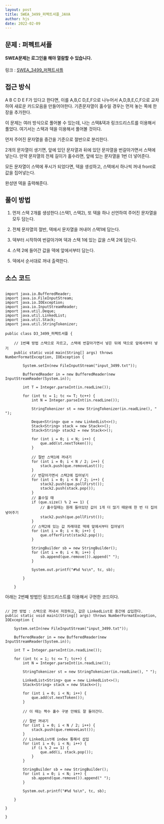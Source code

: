 ```yaml
---
layout: post
title: SWEA_3499_퍼펙트셔플_JAVA
author: hjs
date: 2022-02-09
---
```


## 문제 : 퍼펙트셔플

#### SWEA문제는 로그인을 해야 열람할 수 있습니다.

링크 : [SWEA_3499_퍼펙트셔플](https://swexpertacademy.com/main/code/problem/problemDetail.do?contestProbId=AWGsRbk6AQIDFAVW&categoryId=AWGsRbk6AQIDFAVW&categoryType=CODE&problemTitle=3499&orderBy=FIRST_REG_DATETIME&selectCodeLang=ALL&select-1=&pageSize=10&pageIndex=1)


## 접근 방식  

A B C D E F가 있다고 한다면, 이를 A,B,C  D,E,F으로 나누어서 A,D,B,E,C,F으로 교차하여 새로운 카드모음을 만들어야한다. 기존문자열이 홀수일 경우는 먼저 놓는 쪽에 한 장을 추가한다.

이 문제는 여러 방식으로 풀어볼 수 있는데, 나는 스택&덱과 링크드리스트를 이용해서 풀었다. 여기서는 스택과 덱을 이용해서 풀어볼 것이다.

먼저 주어진 문자열을 중간을 기준으로 절반으로 분리한다.

2개의 문자열이 생기면, 앞에 있던 문자열과 뒤에 있던 문자열을 번갈아가면서 스택에 넣는다. 만약 문자열의 전체 길이가 홀수라면, 앞에 있는 문자열을 1번 더 넣어준다.

모든 문자열이 스택에 푸시가 되었다면, 덱을 생성하고, 스택에서 하나씩 꺼내 front로 값을 집어넣는다.

완성덴 덱을 출력해준다.

## 풀이 방법

1. 먼저 스택 2개를 생성한다.(스택1, 스택2), 또 덱을 하나 선언하여 주어진 문자열을 모두 담는다.

2. 전체 문자열의 절반, 덱에서 문자열을 꺼내어 스택1에 담는다.

3. 덱부터 시작하여 번갈아가며 덱과 스택 1에 있는 값을 스택 2에 담는다.

4. 스택 2에 들어간 값을 덱에 앞에서부터 담는다.

5. 덱에서 순서대로 꺼내 출력한다.


## 소스 코드

~~~

import java.io.BufferedReader;
import java.io.FileInputStream;
import java.io.IOException;
import java.io.InputStreamReader;
import java.util.Deque;
import java.util.LinkedList;
import java.util.Stack;
import java.util.StringTokenizer;

public class D3_3499_퍼펙트셔플 {

	// 1번쨰 방법 스택으로 자르고, 스택에 번갈아가면서 넣은 뒤에 덱으로 앞에서부터 넣기
	public static void main(String[] args) throws NumberFormatException, IOException {

		System.setIn(new FileInputStream("input_3499.txt"));

		BufferedReader in = new BufferedReader(new InputStreamReader(System.in));

		int T = Integer.parseInt(in.readLine());

		for (int tc = 1; tc <= T; tc++) {
			int N = Integer.parseInt(in.readLine());

			StringTokenizer st = new StringTokenizer(in.readLine(), " ");

			Deque<String> que = new LinkedList<>();
			Stack<String> stack = new Stack<>();
			Stack<String> stack2 = new Stack<>();

			for (int i = 0; i < N; i++) {
				que.add(st.nextToken());
			}

			// 절반 스택1에 꺼내기
			for (int i = 0; i < N / 2; i++) {
				stack.push(que.removeLast());
			}
			// 번갈아가면서 스택2에 집어넣기
			for (int i = 0; i < N / 2; i++) {
				stack2.push(que.pollFirst());
				stack2.push(stack.pop());
			}
			// 홀수일 때
			if (que.size() % 2 == 1) {
				// 홀수일때는 원래 들어있던 값이 1개 더 많기 때문에 한 번 더 집어넣어주기
				stack2.push(que.pollFirst());
			}
			// 스택2에 있는 값 차례대로 덱에 앞에서부터 집어넣기
			for (int i = 0; i < N; i++) {
				que.offerFirst(stack2.pop());
			}

			StringBuilder sb = new StringBuilder();
			for (int i = 0; i < N; i++) {
				sb.append(que.remove()).append(" ");
			}

			System.out.printf("#%d %s\n", tc, sb);

		}

	}

~~~

아래는 2번째 방법인 링크드리스트를 이용해서 구현한 코드이다.

~~~

// 2번 방법 : 스택으로 꺼내서 저장하고, 값은 LinkedList로 중간에 삽입한다.
public static void main1(String[] args) throws NumberFormatException, IOException {

	System.setIn(new FileInputStream("input_3499.txt"));

	BufferedReader in = new BufferedReader(new InputStreamReader(System.in));

	int T = Integer.parseInt(in.readLine());

	for (int tc = 1; tc <= T; tc++) {
		int N = Integer.parseInt(in.readLine());

		StringTokenizer st = new StringTokenizer(in.readLine(), " ");

		LinkedList<String> que = new LinkedList<>();
		Stack<String> stack = new Stack<>();

		for (int i = 0; i < N; i++) {
			que.add(st.nextToken());
		}

		// 이 때는 짝수 홀수 구분 안해도 잘 돌아간다.

		// 절반 꺼내기
		for (int i = 0; i < N / 2; i++) {
			stack.push(que.removeLast());
		}
		// LinkedList에 index 통해서 삽입
		for (int i = 0; i < N; i++) {
			if (i % 2 == 1) {
				que.add(i, stack.pop());
			}
		}

		StringBuilder sb = new StringBuilder();
		for (int i = 0; i < N; i++) {
			sb.append(que.remove()).append(" ");
		}

		System.out.printf("#%d %s\n", tc, sb);

	}

}

}

~~~
